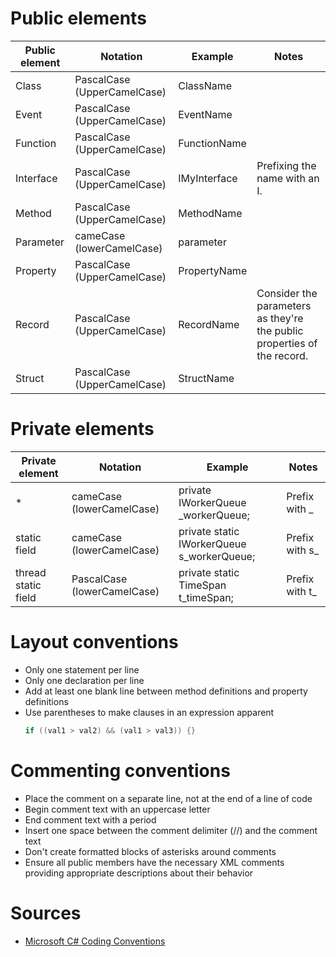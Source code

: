 # Public elements

| Public element | Notation                    | Example      | Notes                                                                    |
|----------------|-----------------------------|--------------|--------------------------------------------------------------------------|
| Class          | PascalCase (UpperCamelCase) | ClassName    |                                                                          |
| Event          | PascalCase (UpperCamelCase) | EventName    |                                                                          |
| Function       | PascalCase (UpperCamelCase) | FunctionName |                                                                          |
| Interface      | PascalCase (UpperCamelCase) | IMyInterface | Prefixing the name with an I.                                            |
| Method         | PascalCase (UpperCamelCase) | MethodName   |                                                                          |
| Parameter      | cameCase (lowerCamelCase)   | parameter    |                                                                          |
| Property       | PascalCase (UpperCamelCase) | PropertyName |                                                                          |
| Record         | PascalCase (UpperCamelCase) | RecordName   |  Consider the parameters as they're the public properties of the record. |
| Struct         | PascalCase (UpperCamelCase) | StructName   |                                                                          |

# Private elements

| Private element     | Notation                    | Example                                    | Notes           |
|---------------------|-----------------------------|--------------------------------------------|-----------------|
| *                   | cameCase (lowerCamelCase)   | private IWorkerQueue \_workerQueue;        | Prefix with \_  |
| static field        | cameCase (lowerCamelCase)   | private static IWorkerQueue s_workerQueue; | Prefix with s\_ |
| thread static field | PascalCase (lowerCamelCase) | private static TimeSpan t_timeSpan;        | Prefix with t\_ |

# Layout conventions

- Only one statement per line
- Only one declaration per line
- Add at least one blank line between method definitions and property definitions
- Use parentheses to make clauses in an expression apparent
  ```csharp
  if ((val1 > val2) && (val1 > val3)) {}
  ```
  
# Commenting conventions

- Place the comment on a separate line, not at the end of a line of code
- Begin comment text with an uppercase letter
- End comment text with a period
- Insert one space between the comment delimiter (//) and the comment text
- Don't create formatted blocks of asterisks around comments
- Ensure all public members have the necessary XML comments providing appropriate descriptions about their behavior



# Sources
- [Microsoft C# Coding Conventions](https://docs.microsoft.com/en-us/dotnet/csharp/fundamentals/coding-style/coding-conventions)
